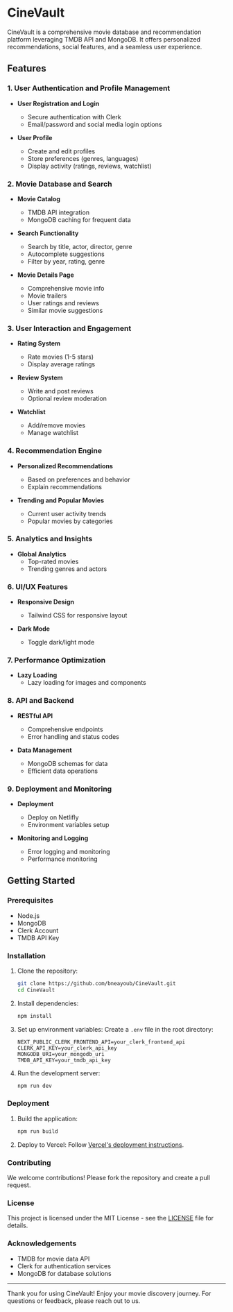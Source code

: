 # CineVault

CineVault is a comprehensive movie database and recommendation platform leveraging TMDB API and MongoDB. It offers personalized recommendations, social features, and a seamless user experience.

## Features

### 1. User Authentication and Profile Management

- **User Registration and Login**
  - Secure authentication with Clerk
  - Email/password and social media login options

- **User Profile**
  - Create and edit profiles
  - Store preferences (genres, languages)
  - Display activity (ratings, reviews, watchlist)

### 2. Movie Database and Search

- **Movie Catalog**
  - TMDB API integration
  - MongoDB caching for frequent data

- **Search Functionality**
  - Search by title, actor, director, genre
  - Autocomplete suggestions
  - Filter by year, rating, genre

- **Movie Details Page**
  - Comprehensive movie info
  - Movie trailers
  - User ratings and reviews
  - Similar movie suggestions

### 3. User Interaction and Engagement

- **Rating System**
  - Rate movies (1-5 stars)
  - Display average ratings

- **Review System**
  - Write and post reviews
  - Optional review moderation

- **Watchlist**
  - Add/remove movies
  - Manage watchlist

### 4. Recommendation Engine

- **Personalized Recommendations**
  - Based on preferences and behavior
  - Explain recommendations

- **Trending and Popular Movies**
  - Current user activity trends
  - Popular movies by categories

### 5. Analytics and Insights

- **Global Analytics**
  - Top-rated movies
  - Trending genres and actors

### 6. UI/UX Features

- **Responsive Design**
  - Tailwind CSS for responsive layout

- **Dark Mode**
  - Toggle dark/light mode

### 7. Performance Optimization

- **Lazy Loading**
  - Lazy loading for images and components

### 8. API and Backend

- **RESTful API**
  - Comprehensive endpoints
  - Error handling and status codes

- **Data Management**
  - MongoDB schemas for data
  - Efficient data operations

### 9. Deployment and Monitoring

- **Deployment**
  - Deploy on Netlifly
  - Environment variables setup

- **Monitoring and Logging**
  - Error logging and monitoring
  - Performance monitoring

## Getting Started

### Prerequisites

- Node.js
- MongoDB
- Clerk Account
- TMDB API Key

### Installation

1. Clone the repository:
   ```bash
   git clone https://github.com/bneayoub/CineVault.git
   cd CineVault
   ```

2. Install dependencies:
   ```bash
   npm install
   ```

3. Set up environment variables:
   Create a `.env` file in the root directory:
   ```env
   NEXT_PUBLIC_CLERK_FRONTEND_API=your_clerk_frontend_api
   CLERK_API_KEY=your_clerk_api_key
   MONGODB_URI=your_mongodb_uri
   TMDB_API_KEY=your_tmdb_api_key
   ```

4. Run the development server:
   ```bash
   npm run dev
   ```

### Deployment

1. Build the application:
   ```bash
   npm run build
   ```

2. Deploy to Vercel:
   Follow [Vercel's deployment instructions](https://vercel.com/docs).

### Contributing

We welcome contributions! Please fork the repository and create a pull request.

### License

This project is licensed under the MIT License - see the [LICENSE](LICENSE) file for details.

### Acknowledgements

- TMDB for movie data API
- Clerk for authentication services
- MongoDB for database solutions

---

Thank you for using CineVault! Enjoy your movie discovery journey. For questions or feedback, please reach out to us.
